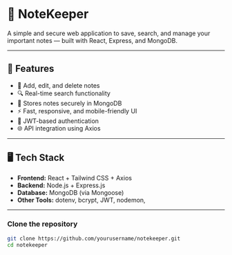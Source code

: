 # 📝 NoteKeeper

A simple and secure web application to save, search, and manage your important notes — built with React, Express, and MongoDB.

---

## 🚀 Features

- 📌 Add, edit, and delete notes
- 🔍 Real-time search functionality
- 💾 Stores notes securely in MongoDB
- ⚡ Fast, responsive, and mobile-friendly UI
- 🔐 JWT-based authentication
- 🌐 API integration using Axios

---

## 🖥️ Tech Stack

- **Frontend:** React + Tailwind CSS + Axios
- **Backend:** Node.js + Express.js
- **Database:** MongoDB (via Mongoose)
- **Other Tools:** dotenv, bcrypt, JWT, nodemon,

---

### Clone the repository

```bash
git clone https://github.com/yourusername/notekeeper.git
cd notekeeper